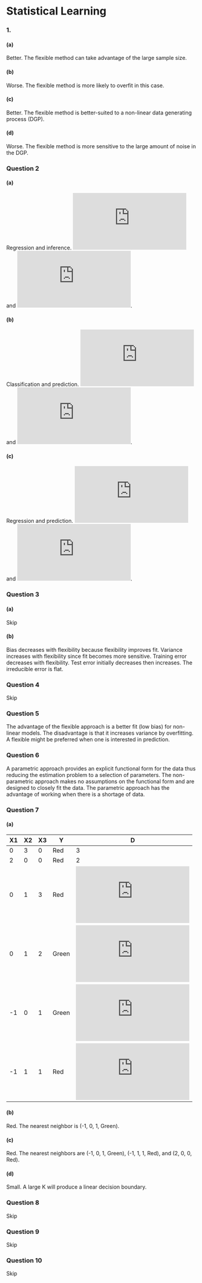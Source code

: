 Statistical Learning
================

### 1\.

#### (a)

Better. The flexible method can take advantage of the large sample size.

#### (b)

Worse. The flexible method is more likely to overfit in this case.

#### (c)

Better. The flexible method is better-suited to a non-linear data
generating process (DGP).

#### (d)

Worse. The flexible method is more sensitive to the large amount of
noise in the DGP.

### Question 2

#### (a)

Regression and inference. ![n
= 500](https://latex.codecogs.com/png.latex?n%20%3D%20500 "n = 500") and
![p = 4](https://latex.codecogs.com/png.latex?p%20%3D%204 "p = 4").

#### (b)

Classification and prediction. ![n
= 20](https://latex.codecogs.com/png.latex?n%20%3D%2020 "n = 20") and
![p = 14](https://latex.codecogs.com/png.latex?p%20%3D%2014 "p = 14").

#### (c)

Regression and prediction. ![n
= 52](https://latex.codecogs.com/png.latex?n%20%3D%2052 "n = 52") and
![p = 3](https://latex.codecogs.com/png.latex?p%20%3D%203 "p = 3").

### Question 3

#### (a)

Skip

#### (b)

Bias decreases with flexibility because flexibility improves fit.
Variance increases with flexibility since fit becomes more sensitive.
Training error decreases with flexibility. Test error initially
decreases then increases. The irreducible error is flat.

### Question 4

Skip

### Question 5

The advantage of the flexible approach is a better fit (low bias) for
non-linear models. The disadvantage is that it increases variance by
overfitting. A flexible might be preferred when one is interested in
prediction.

### Question 6

A parametric approach provides an explicit functional form for the data
thus reducing the estimation problem to a selection of parameters. The
non-parametric approach makes no assumptions on the functional form and
are designed to closely fit the data. The parametric approach has the
advantage of working when there is a shortage of
data.

### Question 7

#### (a)

| X1  | X2 | X3 | Y     | D                                                                                |
| --- | -- | -- | ----- | -------------------------------------------------------------------------------- |
| 0   | 3  | 0  | Red   | 3                                                                                |
| 2   | 0  | 0  | Red   | 2                                                                                |
| 0   | 1  | 3  | Red   | ![\\sqrt{10}](https://latex.codecogs.com/png.latex?%5Csqrt%7B10%7D "\\sqrt{10}") |
| 0   | 1  | 2  | Green | ![\\sqrt{5}](https://latex.codecogs.com/png.latex?%5Csqrt%7B5%7D "\\sqrt{5}")    |
| \-1 | 0  | 1  | Green | ![\\sqrt{2}](https://latex.codecogs.com/png.latex?%5Csqrt%7B2%7D "\\sqrt{2}")    |
| \-1 | 1  | 1  | Red   | ![\\sqrt{3}](https://latex.codecogs.com/png.latex?%5Csqrt%7B3%7D "\\sqrt{3}")    |

#### (b)

Red. The nearest neighbor is (-1, 0, 1, Green).

#### (c)

Red. The nearest neighbors are (-1, 0, 1, Green), (-1, 1, 1, Red), and
(2, 0, 0, Red).

#### (d)

Small. A large K will produce a linear decision boundary.

### Question 8

Skip

### Question 9

Skip

### Question 10

Skip
